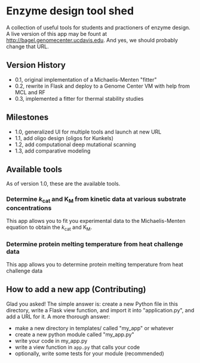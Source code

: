 # Enzyme design tool shed 

A collection of useful tools for students and practioners of enzyme design. A live version of this app may be fount at http://bagel.genomecenter.ucdavis.edu. And yes, we should probably change that URL. 

## Version History

- 0.1, original implementation of a Michaelis-Menten "fitter"
- 0.2, rewrite in Flask and deploy to a Genome Center VM with help from MCL and RF
- 0.3, implemented a fitter for thermal stability studies 

## Milestones

- 1.0, generalized UI for multiple tools and launch at new URL 
- 1.1, add oligo design (oligos for Kunkels)
- 1.2, add computational deep mutational scanning 
- 1.3, add comparative modeling 

## Available tools 

As of version 1.0, these are the available tools. 

### Determine <em>k</em><sub>cat</sub> and K<sub>M</sub> from kinetic data at various substrate concentrations   
This app allows you to fit you experimental data to the Michaelis-Menten equation to obtain the <em>k</em><sub>cat</sub> and K<sub>M</sub>. 

### Determine protein melting temperature from heat challenge data 

This app allows you to determine protein melting temperature from heat challenge data 

## How to add a new app (Contributing) 

Glad you asked! The simple answer is: create a new Python file in this directory, write a Flask view function, and import it into "application.py", and add a URL for it. A more thorough answer:

- make a new directory in templates/ called "my_app" or whatever 
- create a new python module called "my_app.py" 
- write your code in my_app.py 
- write a view function in `app.py` that calls your code
- optionally, write some tests for your module (recommended) 

